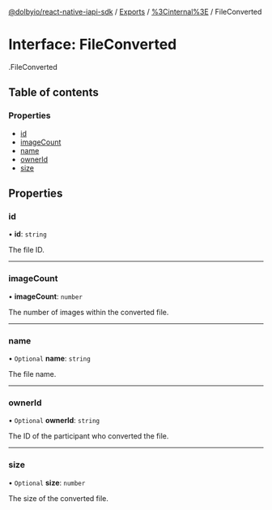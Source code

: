 [@dolbyio/react-native-iapi-sdk](../README.md) / [Exports](../modules.md) / [%3Cinternal%3E](../modules/_internal_.md) / FileConverted

# Interface: FileConverted

[<internal>](../modules/_internal_.md).FileConverted

## Table of contents

### Properties

- [id](_internal_.FileConverted.md#id)
- [imageCount](_internal_.FileConverted.md#imagecount)
- [name](_internal_.FileConverted.md#name)
- [ownerId](_internal_.FileConverted.md#ownerid)
- [size](_internal_.FileConverted.md#size)

## Properties

### id

• **id**: `string`

The file ID.

___

### imageCount

• **imageCount**: `number`

The number of images within the converted file.

___

### name

• `Optional` **name**: `string`

The file name.

___

### ownerId

• `Optional` **ownerId**: `string`

The ID of the participant who converted the file.

___

### size

• `Optional` **size**: `number`

The size of the converted file.
